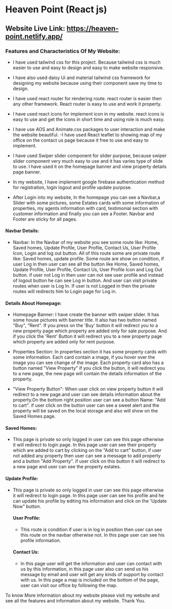 # Heaven Point (React js)

## Website Live Link: https://heaven-point.netlify.app/

### Features and Characteristics Of My Website:

- I have used tailwind css for this project. Because tailwind css is much easier
  to use and easy to design and easy to make website responsive.

- I have also used daisy Ui and material tailwind css framework for designing my
  website because using their component save my time to design.

- I have used react router for rendering route. react router is easier then any
  other framework. React router is easy to use and work it property.

- I have used react icons for implement icon in my website. react icons is easy
  to use and get the icons in short time and using role is much easy.
- I have use AOS and Animate.css packages to user interaction and make the
  website beautiful. -I have used React leaflet to showing map of my office on
  the contact us page because it free to use and easy to implement.
- I have used Swiper slider component for slider purpose, because swiper slider
  component very much easy to use and it has varies type of slide to use. I have
  used it on the homepage banner and view property details page banner.

- In my website, I have implement google firebase authentication method for
  registration, login logout and profile update purpose.

- After Login into my website, In the homepage you can see a Navbar,a Slider
  with some pictures, some Estates cards with some information of properties, my
  agents information with card, testimonial section with customer information
  and finally you can see a Footer. Navbar and Footer are sticky for all pages.

#### Navbar Details:

- Navbar: In the Navbar of my website you see some route like: Home, Saved
  homes, Update Profile, User Profile, Contact Us, User Profile Icon, Login and
  log out button. All of this route some are private route like: Saved homes,
  update profile. Some route are show on condition, if user Log in then user can
  see all the button like Home, Saved homes, Update Profile, User Profile,
  Contact Us, User Profile Icon and Log Out button. if user not Log in then user
  can not see user profile and instead of logout button he can see Log in
  button. And user can visit private routes when user is Log In. If user is not
  Logged in then the private routes will redirects him to Login page for Log in.

#### Details About Homepage:

- Homepage Banner: I have create the banner with swiper slider. It has some
  house pictures with banner title. It also has two button named "Buy", "Rent".
  If you press on the 'Buy' button it will redirect you to a new property page
  which property are added only for sale purpose. And if you click the 'Rent'
  Button it will redirect you to a new property page which property are added
  only for rent purpose.

- Properties Section: In properties section it has some property cards with some
  information. Each card contain a image, if you hover over the image you can
  see change of the image. Each property card also has a button named "View
  Property" if you click the button, it will redirect you to a new page, the new
  page will contain the details information of the property.

- "View Property Button": When user click on view property button it will
  redirect to a new page.and user can see details information about the
  property.On the bottom right position user can see a button Name: "Add to
  cart". if user click on the button user can see a sweet alert and the property
  will be saved on the local storage and also will show on the Saved Homes page.

#### Saved Homes:

- This page is private so only logged in user can see this page otherwise it
  will redirect to login page. In this page user can see their property which
  are added to cart by clicking on the "Add to cart" button, if user not added
  any property then user can see a message to add property and a button "Add
  Property". if user click on this button it will redirect to a new page and
  user can see the property estates.

#### Update Profile:

- This page is private so only logged in user can see this page otherwise it
  will redirect to login page. In this page user can see his profile and he can
  update his profile by editing his information and click on the 'Update Now"
  button.

  #### User Profile:

  - This route is condition if user is in log in position then user can see this
    route on the navbar otherwise not. In this page user can see his profile
    information.

  #### Contact Us:

  - In this page user will get the information and user can contact with us by
    this information, in this page user also can send us his message by email
    and user will get any kinds of support by contact with us. In this page a
    map is included on the bottom of the page, user can visit our office by
    following the map.

To know More information about my website please visit my website and see all
the features and information about my website. Thank You.
